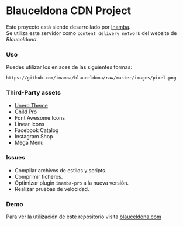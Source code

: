 # Blauceldona CDN Project
Este proyecto está siendo desarrollado por <a href="https://inamba.com/" rel="nofollow" target="_blank">Inamba</a>.<br/>
Se utiliza este servidor como `content delivery network` del website de <em>Blauceldona</em>.


### Uso
Puedes utilizar los enlaces de las siguientes formas:

	https://github.com/inamba/blauceldona/raw/master/images/pixel.png



### Third-Party assets
* [Unero Theme](https://themeforest.net/item/unero-minimalist-ajax-woocommerce-wordpress-theme/19729674)
* [Child Pro](https://inamba.com/child-pro/)
* Font Awesome Icons
* Linear Icons
* Facebook Catalog
* Instagram Shop
* Mega Menu


### Issues
* Compilar archivos de estilos y scripts.
* Comprimir ficheros.
* Optimizar plugin `inamba-pro` a la nueva versión.
* Realizar pruebas de velocidad.


### Demo
Para ver la utilización de este repositorio visita <a href="https://blauceldona.com/" rel="nofollow" target="_blank">blauceldona.com</a>
